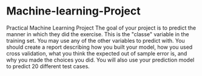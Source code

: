 # Machine-learning-Project
Practical Machine Learning Project
The goal of your project is to predict the manner in which they did the exercise. 
This is the "classe" variable in the training set. You may use any of the other variables
to predict with. You should create a report describing how you built your model, how you used cross validation, 
what you think the expected out of sample error is, and why you made the choices you did. 
You will also use your prediction model to predict 20 different test cases.
